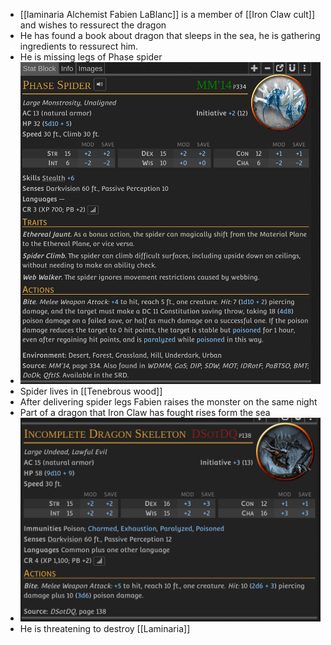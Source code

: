 - [[laminaria Alchemist Fabien LaBlanc]] is a member of [[Iron Claw cult]] and wishes to ressurect the dragon
- He has found a book about dragon that sleeps in the sea, he is gathering ingredients to ressurect him.
- He is missing legs of Phase spider
- ![Screenshot_20241021_225042.png](../assets/Screenshot_20241021_225042_1729543870331_0.png)
- Spider lives in [[Tenebrous wood]]
- After delivering spider legs Fabien raises the monster on the same night
- Part of a dragon that Iron Claw has fought rises form the sea
- ![Screenshot_20241021_225550.png](../assets/Screenshot_20241021_225550_1729544209902_0.png)
- He is threatening to destroy [[Laminaria]]